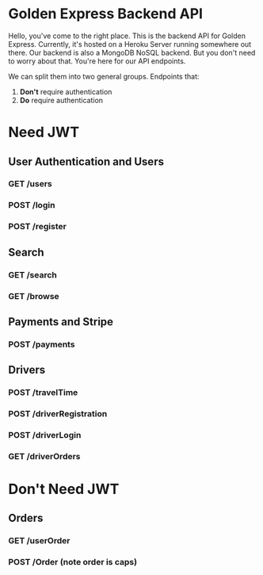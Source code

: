 # Golden Express Backend API

Hello, you've come to the right place. This is the backend API for Golden Express. Currently, it's hosted on a Heroku Server
running somewhere out there. Our backend is also a MongoDB NoSQL backend. But you don't need to worry about that. You're here for 
our API endpoints.

We can split them into two general groups. Endpoints that:
  1. **Don't** require authentication  
  2. **Do** require authentication

# Need JWT

## User Authentication and Users
### GET /users 
### POST /login
### POST /register

## Search
### GET /search 
### GET /browse

## Payments and Stripe
### POST /payments

## Drivers
### POST /travelTime
### POST /driverRegistration
### POST /driverLogin
### GET /driverOrders

# Don't Need JWT

## Orders
### GET /userOrder
### POST /Order (note order is caps)
